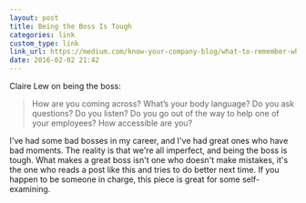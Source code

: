 ```yaml
---
layout: post
title: Being the Boss Is Tough
categories: link
custom_type: link
link_url: https://medium.com/know-your-company-blog/what-to-remember-when-you-re-the-boss-
date: 2016-02-02 21:42
---
```

Claire Lew on being the boss:

> How are you coming across? What’s your body language? Do you ask questions? Do you listen? Do you go out of the way to help one of your employees? How accessible are you?

I've had some bad bosses in my career, and I've had great ones who have bad moments. The reality is that we're all imperfect, and being the boss is tough. What makes a great boss isn't one who doesn't make mistakes, it's the one who reads a post like this and tries to do better next time. If you happen to be someone in charge, this piece is great for some self-examining.